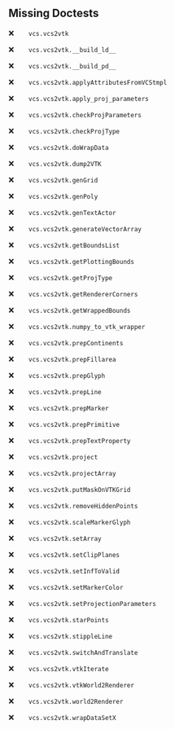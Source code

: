 Missing Doctests
----------------
:x:```    vcs.vcs2vtk```

:x:```    vcs.vcs2vtk.__build_ld__```

:x:```    vcs.vcs2vtk.__build_pd__```

:x:```    vcs.vcs2vtk.applyAttributesFromVCStmpl```

:x:```    vcs.vcs2vtk.apply_proj_parameters```

:x:```    vcs.vcs2vtk.checkProjParameters```

:x:```    vcs.vcs2vtk.checkProjType```

:x:```    vcs.vcs2vtk.doWrapData```

:x:```    vcs.vcs2vtk.dump2VTK```

:x:```    vcs.vcs2vtk.genGrid```

:x:```    vcs.vcs2vtk.genPoly```

:x:```    vcs.vcs2vtk.genTextActor```

:x:```    vcs.vcs2vtk.generateVectorArray```

:x:```    vcs.vcs2vtk.getBoundsList```

:x:```    vcs.vcs2vtk.getPlottingBounds```

:x:```    vcs.vcs2vtk.getProjType```

:x:```    vcs.vcs2vtk.getRendererCorners```

:x:```    vcs.vcs2vtk.getWrappedBounds```

:x:```    vcs.vcs2vtk.numpy_to_vtk_wrapper```

:x:```    vcs.vcs2vtk.prepContinents```

:x:```    vcs.vcs2vtk.prepFillarea```

:x:```    vcs.vcs2vtk.prepGlyph```

:x:```    vcs.vcs2vtk.prepLine```

:x:```    vcs.vcs2vtk.prepMarker```

:x:```    vcs.vcs2vtk.prepPrimitive```

:x:```    vcs.vcs2vtk.prepTextProperty```

:x:```    vcs.vcs2vtk.project```

:x:```    vcs.vcs2vtk.projectArray```

:x:```    vcs.vcs2vtk.putMaskOnVTKGrid```

:x:```    vcs.vcs2vtk.removeHiddenPoints```

:x:```    vcs.vcs2vtk.scaleMarkerGlyph```

:x:```    vcs.vcs2vtk.setArray```

:x:```    vcs.vcs2vtk.setClipPlanes```

:x:```    vcs.vcs2vtk.setInfToValid```

:x:```    vcs.vcs2vtk.setMarkerColor```

:x:```    vcs.vcs2vtk.setProjectionParameters```

:x:```    vcs.vcs2vtk.starPoints```

:x:```    vcs.vcs2vtk.stippleLine```

:x:```    vcs.vcs2vtk.switchAndTranslate```

:x:```    vcs.vcs2vtk.vtkIterate```

:x:```    vcs.vcs2vtk.vtkWorld2Renderer```

:x:```    vcs.vcs2vtk.world2Renderer```

:x:```    vcs.vcs2vtk.wrapDataSetX```

